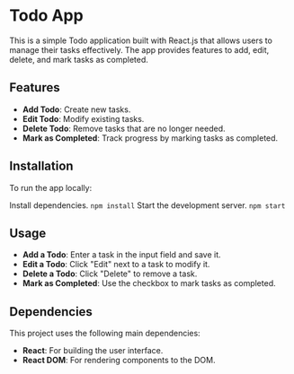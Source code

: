 # Todo App

This is a simple Todo application built with React.js that allows users to manage their tasks effectively. The app provides features to add, edit, delete, and mark tasks as completed.

## Features

- **Add Todo**: Create new tasks.
- **Edit Todo**: Modify existing tasks.
- **Delete Todo**: Remove tasks that are no longer needed.
- **Mark as Completed**: Track progress by marking tasks as completed.

## Installation

To run the app locally:

 Install dependencies.
 `npm install`
 Start the development server.
`npm start`

## Usage

- **Add a Todo**: Enter a task in the input field and save it.
- **Edit a Todo**: Click "Edit" next to a task to modify it.
- **Delete a Todo**: Click "Delete" to remove a task.
- **Mark as Completed**: Use the checkbox to mark tasks as completed.

## Dependencies

This project uses the following main dependencies:

- **React**: For building the user interface.
- **React DOM**: For rendering components to the DOM.
